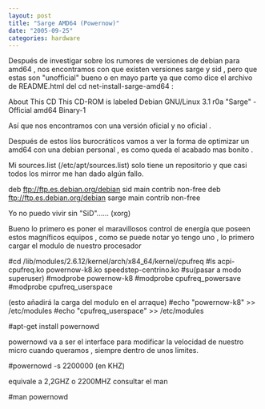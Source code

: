 ```yaml
---
layout: post
title: "Sarge AMD64 (Powernow)"
date: "2005-09-25"
categories: hardware
---
```



Después de investigar sobre los rumores de versiones de debian para amd64 , nos encontramos con que existen versiones sarge y sid , pero que estas son "unofficial" bueno o en mayo parte ya que como dice el archivo de README.html del cd net-install-sarge-amd64 :

About This CD This CD-ROM is labeled Debian GNU/Linux 3.1 r0a "Sarge" - Official amd64 Binary-1

Así que nos encontramos con una versión oficial y no oficial .

Después de estos líos burocráticos vamos a ver la forma de optimizar un amd64 con una debian personal , es como queda el acabado mas bonito .

Mi sources.list (/etc/apt/sources.list) solo tiene un repositorio y que casi todos los mirror me han dado algún fallo.

deb ftp://ftp.es.debian.org/debian sid main contrib non-free deb ftp://ftp.es.debian.org/debian sarge main contrib non-free

Yo no puedo vivir sin "SiD"...... (xorg)

Bueno lo primero es poner el maravillosos control de energía que poseen estos magníficos equipos , como se puede notar yo tengo uno , lo primero cargar el modulo de nuestro procesador

#cd /lib/modules/2.6.12/kernel/arch/x84\_64/kernel/cpufreq #ls acpi-cpufreq.ko powernow-k8.ko speedstep-centrino.ko #su(pasar a modo superuser) #modprobe powernow-k8 #modprobe cpufreq\_powersave #modprobe cpufreq\_userspace

(esto añadirá la carga del modulo en el arraque) #echo "powernow-k8" >> /etc/modules #echo "cpufreq\_userspace" >> /etc/modules

#apt-get install powernowd

powernowd va a ser el interface para modificar la velocidad de nuestro micro cuando queramos , siempre dentro de unos limites.

#powernowd -s 2200000 (en KHZ)

equivale a 2,2GHZ o 2200MHZ consultar el man

#man powernowd
